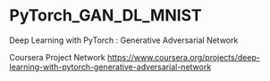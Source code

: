 # PyTorch_GAN_DL_MNIST
Deep Learning with PyTorch : Generative Adversarial Network

Coursera Project Network
https://www.coursera.org/projects/deep-learning-with-pytorch-generative-adversarial-network